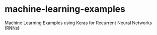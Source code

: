 # machine-learning-examples

Machine Learning Examples using Keras for Recurrent Neural Networks (RNNs)
